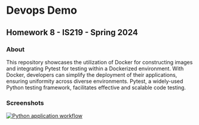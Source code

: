 # Devops Demo 
## Homework 8 - IS219 - Spring 2024

### About
This repository showcases the utilization of Docker for constructing images and integrating Pytest for testing within a Dockerized environment. With Docker, developers can simplify the deployment of their applications, ensuring uniformity across diverse environments. Pytest, a widely-used Python testing framework, facilitates effective and scalable code testing.

### Screenshots
[![Python application workflow](https://github.com/cdasilvasantos/homework8/actions/workflows/production.yml/badge.svg)](https://github.com/cdasilvasantos/homework8/actions/workflows/production.yml)

